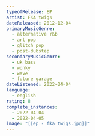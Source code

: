 ```yaml
---
typeofRelease: EP
artist: FKA twigs
dateReleased: 2012-12-04
primaryMusicGenre:
  - alternative r&b
  - art pop
  - glitch pop
  - post-dubstep
secondaryMusicGenre:
  - uk bass
  - wonky
  - wave
  - future garage
dateListened: 2022-04-04
language:
  - english
rating: 8
complete_instances:
  - 2022-04-04
  - 2022-04-05
image: "[[ep - fka twigs.jpg]]"
---
```

